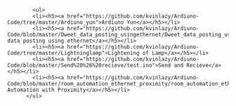 
            <ul>
            <li><h5><a href="https://github.com/kvinlazy/Ardiuno-Code/tree/master/Ardiuno_yun">Ardiuno Yun</a></h5></li>
            <li><h5><a href="https://github.com/kvinlazy/Ardiuno-Code/blob/master/Dweet_data_posting_usingethernet/Dweet_data_posting_usingethernet.ino">Dweet data posting using ethernet</a></h5></li>
            <li><h5><a href="https://github.com/kvinlazy/Ardiuno-Code/tree/master/Lightninglamp">Lightening of Lamp</a></h5></li>
            <li><h5><a href="https://github.com/kvinlazy/Ardiuno-Code/blob/master/Send%20%26%20recieve/test.ino">Send and Recieve</a></h5></li>
            <li><h5><a href="https://github.com/kvinlazy/Ardiuno-Code/blob/master/room_automation_ethernet_proximity/room_automation_ethernet_proximity.ino">Room Automation with Proximity</a></h5></li>
          </ul>
